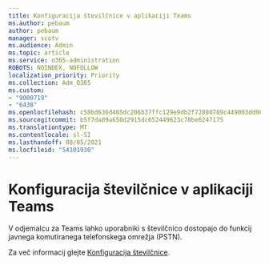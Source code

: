 ```yaml
---
title: Konfiguracija številčnice v aplikaciji Teams
ms.author: pebaum
author: pebaum
manager: scotv
ms.audience: Admin
ms.topic: article
ms.service: o365-administration
ROBOTS: NOINDEX, NOFOLLOW
localization_priority: Priority
ms.collection: Adm_O365
ms.custom:
- "9000719"
- "6438"
ms.openlocfilehash: c58bd636d485dc206b37ffc129e9db2f72880789c449003dd96db562c7a47542
ms.sourcegitcommit: b5f7da89a650d2915dc652449623c78be6247175
ms.translationtype: MT
ms.contentlocale: sl-SI
ms.lasthandoff: 08/05/2021
ms.locfileid: "54101930"
---
```

# <a name="teams-dial-pad-configuration"></a>Konfiguracija številčnice v aplikaciji Teams

V odjemalcu za Teams lahko uporabniki s številčnico dostopajo do funkcij javnega komutiranega telefonskega omrežja (PSTN).  

Za več informacij glejte [Konfiguracija številčnice](https://docs.microsoft.com/microsoftteams/dial-pad-configuration).
